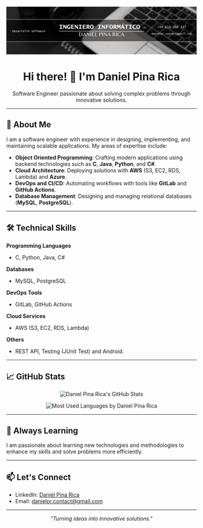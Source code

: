 <!-- Banner -->
<p align="center">
  <img src="banner.jpg" alt="Daniel Pina Rica's Banner" />
</p>

<h1 align="center">Hi there! 👋 I'm Daniel Pina Rica</h1>

<p align="center">
  Software Engineer passionate about solving complex problems through innovative solutions.
</p>

---

## 🚀 About Me

I am a software engineer with experience in designing, implementing, and maintaining scalable applications. My areas of expertise include:
- **Object Oriented Programming**: Crafting modern applications using backend technologies such as **C**, **Java**, **Python**, and **C#**.
- **Cloud Architecture**: Deploying solutions with **AWS** (S3, EC2, RDS, Lambda) and **Azure**.
- **DevOps and CI/CD**: Automating workflows with tools like **GitLab** and **GitHub Actions**.
- **Database Management**: Designing and managing relational databases (**MySQL**, **PostgreSQL**).

---

## 🛠️ Technical Skills

**Programming Languages**
- C, Python, Java, C#

**Databases**
- MySQL, PostgreSQL

**DevOps Tools**
- GitLab, GitHub Actions

**Cloud Services**
- AWS (S3, EC2, RDS, Lambda)

**Others**
- REST API, Testing (JUnit Test) and Android.

---

## 📈 GitHub Stats

<p align="center">
  <img src="https://github-readme-stats.vercel.app/api?username=DanielPinaa&show_icons=true&theme=radical" alt="Daniel Pina Rica's GitHub Stats" />
</p>

<p align="center">
  <img src="https://github-readme-stats.vercel.app/api/top-langs/?username=DanielPinaa&layout=compact&theme=radical" alt="Most Used Languages by Daniel Pina Rica" />
</p>

---

## 🌱 Always Learning

I am passionate about learning new technologies and methodologies to enhance my skills and solve problems more efficiently. 

---

## 📫 Let's Connect

- LinkedIn: [Daniel Pina Rica](https://www.linkedin.com/in/daniel-pina-rica-5615972a3/)
- Email: [danielpr.contact@gmail.com](mailto:danielpr.contact@gmail.com)

---

<p align="center">
  <em>"Turning ideas into innovative solutions."</em>
</p>
